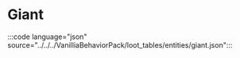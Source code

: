 # Giant

:::code language="json" source="../../../VanilliaBehaviorPack/loot_tables/entities/giant.json":::